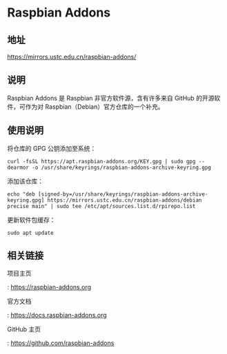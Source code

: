 # Raspbian Addons

## 地址

<https://mirrors.ustc.edu.cn/raspbian-addons/>

## 说明

Raspbian Addons 是 Raspbian 非官方软件源，含有许多来自 GitHub
的开源软件，可作为对 Raspbian（Debian）官方仓库的一个补充。

## 使用说明

将仓库的 GPG 公钥添加至系统：

    curl -fsSL https://apt.raspbian-addons.org/KEY.gpg | sudo gpg --dearmor -o /usr/share/keyrings/raspbian-addons-archive-keyring.gpg

添加该仓库：

    echo "deb [signed-by=/usr/share/keyrings/raspbian-addons-archive-keyring.gpg] https://mirrors.ustc.edu.cn/raspbian-addons/debian precise main" | sudo tee /etc/apt/sources.list.d/rpirepo.list

更新软件包缓存：

    sudo apt update

## 相关链接

项目主页

:   <https://raspbian-addons.org>

官方文档

:   <https://docs.raspbian-addons.org>

GitHub 主页

:   <https://github.com/raspbian-addons>
